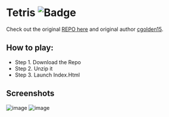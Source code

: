 # Tetris ![Badge](https://hitscounter.dev/api/hit?url=https%3A%2F%2Fgithub.com%2Fcgolden15%2Ftetris%2Ftree%2Fmain&label=Visits&icon=github&color=%23198754&message=&style=flat&tz=US%2FEastern)

Check out the original [REPO here](https://github.com/cgolden15/tetris) and original author [cgolden15](https://github.com/cgolden15).

## How to play:
* Step 1. Download the Repo
* Step 2. Unzip it
* Step 3. Launch Index.Html

## Screenshots
![image](https://user-images.githubusercontent.com/61284764/154609080-7dc112c4-e174-4a02-bf28-7b670019c8dc.png)
![image](https://user-images.githubusercontent.com/61284764/154609127-860ddd1c-3500-4b4f-89bd-0c8e13876cde.png)

